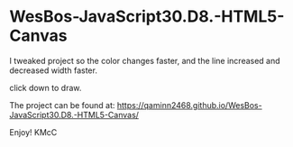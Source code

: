 # WesBos-JavaScript30.D8.-HTML5-Canvas

 I tweaked project so the color changes faster, and the line increased and decreased width faster.
 
 click down to draw.
 
 The project can be found at: https://qaminn2468.github.io/WesBos-JavaScript30.D8.-HTML5-Canvas/
 
 Enjoy!
 KMcC
